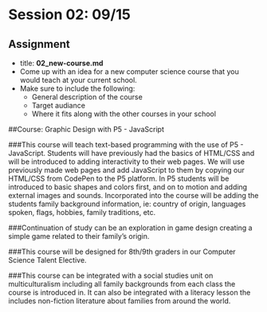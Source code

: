 # Session 02: 09/15
## Assignment
* title: **02_new-course.md**
* Come up with an idea for a new computer science course that you would teach at your current school.
* Make sure to include the following:
  * General description of the course
  * Target audiance
  * Where it fits along with the other courses in your school

##Course:  Graphic Design with P5 - JavaScript

###This course will teach text-based programming with the use of P5 - JavaScript.  Students will have previously had the basics of HTML/CSS and will be introduced to adding interactivity to their web pages.  We will use previously made web pages and add JavaScript to them by copying our HTML/CSS from CodePen to the P5 platform.  In P5 students will be introduced to basic shapes and colors first, and on to motion and adding external images and sounds.  Incorporated into the course will be adding the students family background information, ie: country of origin, languages spoken, flags, hobbies, family traditions, etc.  

###Continuation of study can be an exploration in game design creating a simple game related to their family’s origin.

###This course will be designed for 8th/9th graders in our Computer Science Talent Elective.

###This course can be integrated with a social studies unit on multiculturalism including all family backgrounds from each class the course is introduced in. It can also be integrated with a literacy lesson the includes non-fiction literature about families from around the world.
